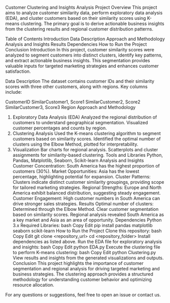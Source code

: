 Customer Clustering and Insights Analysis
Project Overview
This project aims to analyze customer similarity data, perform exploratory data analysis (EDA), and cluster customers based on their similarity scores using K-means clustering. The primary goal is to derive actionable business insights from the clustering results and regional customer distribution patterns.

Table of Contents
Introduction
Data Description
Approach and Methodology
Analysis and Insights
Results
Dependencies
How to Run the Project
Conclusion
Introduction
In this project, customer similarity scores were analyzed to segment customers into distinct clusters, identify key patterns, and extract actionable business insights. This segmentation provides valuable inputs for targeted marketing strategies and enhances customer satisfaction.

Data Description
The dataset contains customer IDs and their similarity scores with three other customers, along with regions. Key columns include:

CustomerID
SimilarCustomer1, Score1
SimilarCustomer2, Score2
SimilarCustomer3, Score3
Region
Approach and Methodology
1. Exploratory Data Analysis (EDA)
Analyzed the regional distribution of customers to understand geographical segmentation.
Visualized customer percentages and counts by region.
2. Clustering Analysis
Used the K-means clustering algorithm to segment customers based on similarity scores.
Identified the optimal number of clusters using the Elbow Method, plotted for interpretability.
3. Visualization
Bar charts for regional analysis.
Scatterplots and cluster assignments for similarity-based clustering.
Tools and Libraries
Python, Pandas, Matplotlib, Seaborn, Scikit-learn
Analysis and Insights
Customer Concentration: South America has the highest proportion of customers (30%).
Market Opportunities: Asia has the lowest percentage, highlighting potential for expansion.
Cluster Patterns: Clusters indicate distinct customer similarity groupings, providing scope for tailored marketing strategies.
Regional Strengths: Europe and North America exhibit balanced distribution, suggesting steady engagement.
Customer Engagement: High customer numbers in South America can drive stronger sales strategies.
Results
Optimal number of clusters: Determined through the Elbow Method.
Clear customer segmentation based on similarity scores.
Regional analysis revealed South America as a key market and Asia as an area of opportunity.
Dependencies
Python 3.x
Required Libraries:
bash
Copy
Edit
pip install pandas matplotlib seaborn scikit-learn
How to Run the Project
Clone this repository:
bash
Copy
Edit
git clone <repository_url>
cd <repository_folder>
Install dependencies as listed above.
Run the EDA file for exploratory analysis and insights:
bash
Copy
Edit
python EDA.py
Execute the clustering file to perform K-means clustering:
bash
Copy
Edit
python Clustering.py
View results and insights from the generated visualizations and outputs.
Conclusion
This project highlights the importance of customer segmentation and regional analysis for driving targeted marketing and business strategies. The clustering approach provides a structured methodology for understanding customer behavior and optimizing resource allocation.

For any questions or suggestions, feel free to open an issue or contact us.
